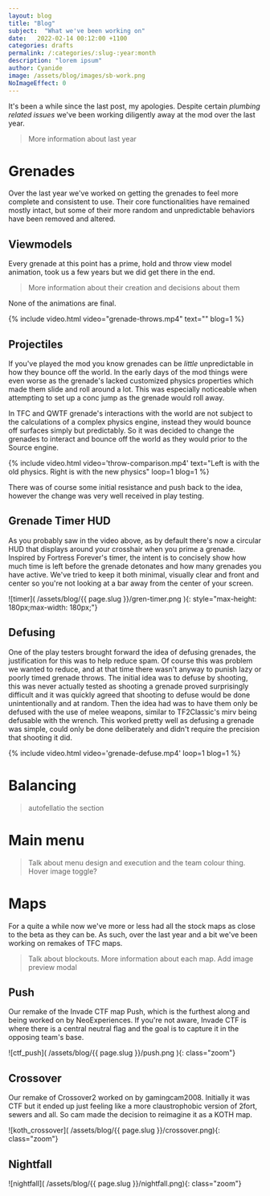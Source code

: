 ```yaml
---
layout: blog
title: "Blog"
subject:  "What we've been working on"
date:   2022-02-14 00:12:00 +1100
categories: drafts
permalink: /:categories/:slug-:year:month
description: "lorem ipsum"
author: Cyanide
image: /assets/blog/images/sb-work.png
NoImageEffect: 0
---
```


It's been a while since the last post, my apologies. Despite certain *plumbing related issues* we've been working diligently away at the mod over the last year.

<blockquote>More information about last year</blockquote>

# Grenades

Over the last year we've worked on getting the grenades to feel more complete and consistent to use. Their core functionalities have remained mostly intact, but some of their more random and unpredictable behaviors have been removed and altered.

## Viewmodels

Every grenade at this point has a prime, hold and throw view model animation, took us a few years but we did get there in the end. 

<blockquote>More information about their creation and decisions about them</blockquote>

None of the animations are final.

{% include video.html video="grenade-throws.mp4" text="" blog=1 %}

## Projectiles

If you've played the mod you know grenades can be *little* unpredictable in how they bounce off the world. In the early days of the mod things were even worse as the grenade's lacked customized physics properties which made them slide and roll around a lot. This was especially noticeable when attempting to set up a conc jump as the grenade would roll away.

In TFC and QWTF grenade's interactions with the world are not subject to the calculations of a complex physics engine, instead they would bounce off surfaces simply but predictably. So it was decided to change the grenades to interact and bounce off the world as they would prior to the Source engine.

{% include video.html video='throw-comparison.mp4' text="Left is with the old physics. Right is with the new physics" loop=1 blog=1 %}

There was of course some initial resistance and push back to the idea, however the change was very well received in play testing.

## Grenade Timer HUD

As you probably saw in the video above, as by default there's now a circular HUD that displays around your crosshair when you prime a grenade. Inspired by Fortress Forever's timer, the intent is to concisely show how much time is left before the grenade detonates and how many grenades you have active. We've tried to keep it both minimal, visually clear and front and center so you're not looking at a bar away from the center of your screen.

![timer]( /assets/blog/{{ page.slug }}/gren-timer.png ){: style="max-height: 180px;max-width: 180px;"}

## Defusing

One of the play testers brought forward the idea of defusing grenades, the justification for this was to help reduce spam. Of course this was problem we wanted to reduce, and at that time there wasn't anyway to punish lazy or poorly timed grenade throws. The initial idea was to defuse by shooting, this was never actually tested as shooting a grenade proved surprisingly difficult and it was quickly agreed that shooting to defuse would be done unintentionally and at random. Then the idea had was to have them only be defused with the use of melee weapons, similar to TF2Classic's mirv being defusable with the wrench. This worked pretty well as defusing a grenade was simple, could only be done deliberately and didn't require the precision that shooting it did.

{% include video.html video='grenade-defuse.mp4' loop=1 blog=1 %}

# Balancing

<blockquote>autofellatio the section</blockquote>

# Main menu

<blockquote>Talk about menu design and execution and the team colour thing. Hover image toggle?</blockquote>

# Maps

For a quite a while now we've more or less had all the stock maps as close to the beta as they can be. As such, over the last year and a bit we've been working on remakes of TFC maps. 

<blockquote>Talk about blockouts. More information about each map. Add image preview modal</blockquote>

## Push

Our remake of the Invade CTF map Push, which is the furthest along and being worked on by NeoExperiences. If you're not aware, Invade CTF is where there is a central neutral flag and the goal is to capture it in the opposing team's base.

![ctf_push]( /assets/blog/{{ page.slug }}/push.png ){: class="zoom"}

## Crossover

Our remake of Crossover2 worked on by gamingcam2008. Initially it was CTF but it ended up just feeling like a more claustrophobic version of 2fort, sewers and all. So cam made the decision to reimagine it as a KOTH map. 

![koth_crossover]( /assets/blog/{{ page.slug }}/crossover.png){: class="zoom"}

## Nightfall

![nightfall]( /assets/blog/{{ page.slug }}/nightfall.png){: class="zoom"}


